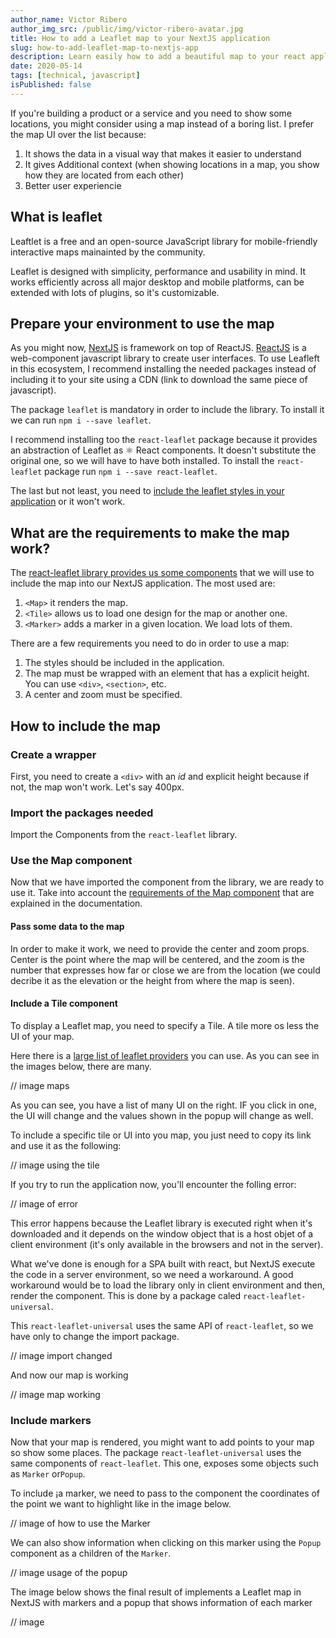 ```yaml
---
author_name: Victor Ribero
author_img_src: /public/img/victor-ribero-avatar.jpg
title: How to add a Leaflet map to your NextJS application
slug: how-to-add-leaflet-map-to-nextjs-app
description: Learn easily how to add a beautiful map to your react application step by step
date: 2020-05-14
tags: [technical, javascript]
isPublished: false
---
```


If you're building a product or a service and you need to show some locations, you might consider using a map instead of a boring list. I prefer the map UI over the list because:

1. It shows the data in a visual way that makes it easier to understand
2. It gives Additional context (when showing locations in a map, you show how they are located from each other)
3. Better user experiencie

## What is leaflet

Leaftlet is a free and an open-source JavaScript library for mobile-friendly interactive maps mainainted by the community.

Leaflet is designed with simplicity, performance and usability in mind. It works efficiently across all major desktop and mobile platforms, can be extended with lots of plugins, so it's customizable.


## Prepare your environment to use the map

As you might now, [NextJS](https://nextjs.org/) is framework on top of ReactJS. [ReactJS](https://reactjs.org/) is a web-component javascript library to create user interfaces. To use Leafleft in this ecosystem, I recommend installing the needed packages instead of including it to your site using a CDN (link to download the same piece of javascript).

The package `leaflet` is mandatory in order to include the library. To install it we can run `npm i --save leaflet`.

I recommend installing too the `react-leaflet` package because it provides an abstraction of Leaflet as ⚛️ React components. It doesn't substitute the original one, so we will have to have both installed. To install the `react-leaflet` package run `npm i --save react-leaflet`.

The last but not least, you need to [include the leaflet styles in your application](https://react-leaflet.js.org/docs/en/installation) or it won't work.


## What are the requirements to make the map work?

The [react-leaflet library provides us some components](https://react-leaflet.js.org/docs/en/components) that we will use to include the map into our NextJS application. The most used are:

1. `<Map>` it renders the map.
2. `<Tile>` allows us to load one design for the map or another one.
3. `<Marker>` adds a marker in a given location. We load lots of them.

There are a few requirements you need to do in order to use a map:

1. The styles should be included in the application.
2. The map must be wrapped with an element that has a explicit height. You can use `<div>`, `<section>`, etc.
3. A center and zoom must be specified.

## How to include the map

### Create a wrapper

First, you need to create a `<div>` with an *id* and explicit height because if not, the map won't work. Let's say 400px.

<!-- image wrapper with explicit height created -->

### Import the packages needed

Import the Components from the `react-leaflet` library.

<!-- // image import package -->

### Use the Map component

Now that we have imported the component from the library, we are ready to use it. Take into account the [requirements of the Map component](https://react-leaflet.js.org/docs/en/components#map) that are explained in the documentation.

#### Pass some data to the map

In order to make it work, we need to provide the center and zoom props. Center is the point where the map will be centered, and the zoom is the number that expresses how far or close we are from the location (we could decribe it as the elevation or the height from where the map is seen).

<!-- image of map usage -->

#### Include a Tile component

To display a Leaflet map, you need to specify a Tile. A tile more os less the UI of your map.

Here there is a [large list of leaflet providers](https://leaflet-extras.github.io/leaflet-providers/preview/) you can use. As you can see in the images below, there are many.

// image maps

As you can see, you have a list of many UI on the right. IF you click in one, the UI will change and the values shown in the popup will change as well.

To include a specific tile or UI into you map, you just need to copy its link and use it as the following:

// image using the tile

If you try to run the application now, you'll encounter the folling error:

// image of error

This error happens because the Leaflet library is executed right when it's downloaded and it depends on the window object that is a host objet of a client environment (it's only available in the browsers and not in the server).

What we've done is enough for a SPA built with react, but NextJS execute the code in a server environment, so we need a workaround. A good workaround would be to load the library only in client environment and then, render the component. This is done by a package caled `react-leaflet-universal`.

This `react-leaflet-universal` uses the same API of `react-leaflet`, so we have only to change the import package.

// image import changed

And now our map is working

// image map working

### Include markers

Now that your map is rendered, you might want to add points to your map so show some places. The package `react-leaflet-universal` uses the same components of `react-leaflet`. This one, exposes some objects such as `Marker` or`Popup`.

To include ¡a marker, we need to pass to the component the coordinates of the point we want to highlight like in the image below.

// image of how to use the Marker

We can also show information when clicking on this marker using the `Popup` component as a children of the `Marker`.

// image usage of the popup

The image below shows the final result of implements a Leaflet map in NextJS with markers and a popup that shows information of each marker

// image



